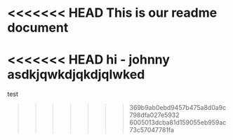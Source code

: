 <<<<<<< HEAD
This is our readme document
=======
<<<<<<< HEAD
hi - johnny asdkjqwkdjqkdjqlwked
=======
test
>>>>>>> 369b9ab0ebd9457b475a8d0a9c798dfa027e5932
>>>>>>> 6005013dcba81d159055eb959ac73c57047781fa
